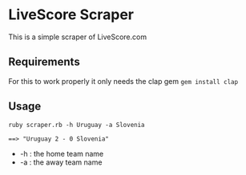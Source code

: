 LiveScore Scraper
===================

This is a simple scraper of LiveScore.com


Requirements
--------------
For this to work properly it only needs the clap gem
`gem install clap`


Usage
------
```shell
ruby scraper.rb -h Uruguay -a Slovenia
```

```text
==> "Uruguay 2 - 0 Slovenia"
```

* -h : the home team name
* -a : the away team name
